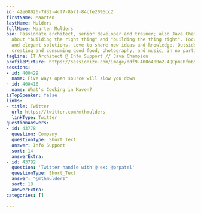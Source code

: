 ```yaml
---
id: 42e68026-7d32-4cf7-8b71-84cfe2096cc2
firstName: Maarten
lastName: Mulders
fullName: Maarten Mulders
bio: Passionate architect, senior developer and trainer; also Java Champion. Passionate
  about "building the right thing" and "building the thing right". Focusing on lean
  and elegant solutions. Love to share new ideas and knowledge. Outside work, I appreciate
  creating and consuming good food, photography, and music, in no particular order.
tagLine: IT Architect @ Info Support // Java Champion
profilePicture: https://sessionize.com/image/ddf9-400o400o2-4QCpmJRfn6YEu1TtskBDk6.jpg
sessions:
- id: 400429
  name: Five ways open source will slow you down
- id: 400416
  name: What's Cooking in Maven?
isTopSpeaker: false
links:
- title: Twitter
  url: https://twitter.com/mthmulders
  linkType: Twitter
questionAnswers:
- id: 43778
  question: Company
  questionType: Short_Text
  answer: Info Support
  sort: 14
  answerExtra: 
- id: 43782
  question: 'Twitter handle with @ ex: @prpatel'
  questionType: Short_Text
  answer: "@mthmulders"
  sort: 18
  answerExtra: 
categories: []

---
```

